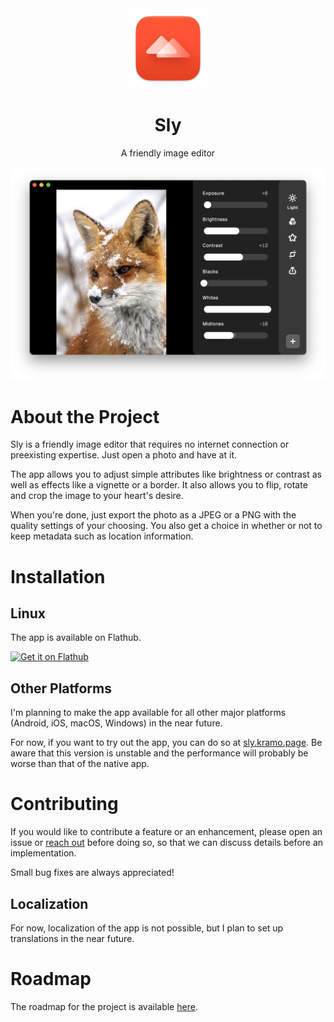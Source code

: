 <div align="center">
  <img src="macos/Runner/Assets.xcassets/AppIcon.appiconset/Sly 128.png" width="128" height="128">

  # Sly

  A friendly image editor

  <img src="packaging/screenshot.png">

</div>

# About the Project

Sly is a friendly image editor that requires no internet connection or preexisting expertise. Just open a photo and have at it.

The app  allows you to adjust simple attributes like brightness or contrast as well as effects like a vignette or a border. It also allows you to flip, rotate and crop the image to your heart's desire.

When you're done, just export the photo as a JPEG or a PNG with the quality settings of your choosing. You also get a choice in whether or not to keep metadata such as location information.

# Installation

## Linux

The app is available on Flathub.

<a href=https://flathub.org/apps/page.kramo.Sly><img alt='Get it on Flathub' src='https://flathub.org/api/badge?svg&locale=en'/></a>

## Other Platforms

I'm planning to make the app available for all other major platforms (Android, iOS, macOS, Windows) in the near future.

For now, if you want to try out the app, you can do so at [sly.kramo.page](https://sly.kramo.page). Be aware that this version is unstable and the performance will probably be worse than that of the native app.

# Contributing

If you would like to contribute a feature or an enhancement, please open an issue or [reach out](https://kramo.page/about/) before doing so, so that we can discuss details before an implementation.

Small bug fixes are always appreciated!

## Localization

For now, localization of the app is not possible, but I plan to set up translations in the near future.

# Roadmap

The roadmap for the project is available [here](https://github.com/users/kra-mo/projects/4).
